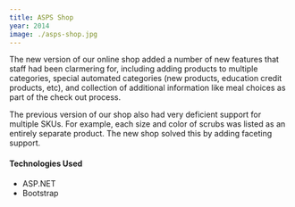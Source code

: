 ```yaml
---
title: ASPS Shop
year: 2014
image: ./asps-shop.jpg
---
```


The new version of our online shop added a number of new features that staff had been clarmering for, including adding products to multiple categories, special automated categories (new products, education credit products, etc), and collection of additional information like meal choices as part of the check out process.

The previous version of our shop also had very deficient support for multiple SKUs. For example, each size and color of scrubs was listed as an entirely separate product. The new shop solved this by adding faceting support.

#### Technologies Used

* ASP.NET
* Bootstrap